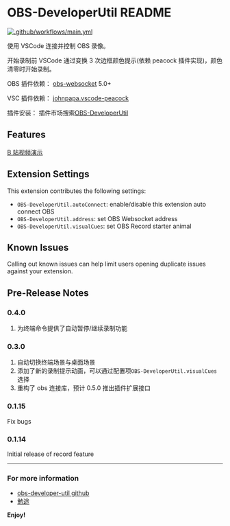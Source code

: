 # OBS-DeveloperUtil README

[![.github/workflows/main.yml](https://github.com/GoooIce/obs-developer-util/actions/workflows/main.yml/badge.svg)](https://github.com/GoooIce/obs-developer-util/actions/workflows/main.yml)

使用 VSCode 连接并控制 OBS 录像。

开始录制前 VSCode 通过变换 3 次边框颜色提示(依赖 peacock 插件实现)，颜色清零时开始录制。

OBS 插件依赖：
[obs-websocket](https://github.com/obsproject/obs-websocket) 5.0+

VSC 插件依赖：
[johnpapa.vscode-peacock](https://marketplace.visualstudio.com/items?itemName=johnpapa.vscode-peacock)

插件安装：
插件市场搜索[OBS-DeveloperUtil](https://marketplace.visualstudio.com/items?itemName=GoooIce.obs-developer-util)

## Features

[B 站视频演示](https://www.bilibili.com/video/bv1eB4y167Uq)

## Extension Settings

This extension contributes the following settings:

- `OBS-DeveloperUtil.autoConnect`: enable/disable this extension auto connect OBS
- `OBS-DeveloperUtil.address`: set OBS Websocket address
- `OBS-DeveloperUtil.visualCues`: set OBS Record starter animal

## Known Issues

Calling out known issues can help limit users opening duplicate issues against your extension.

## Pre-Release Notes

### 0.4.0

1. 为终端命令提供了自动暂停/继续录制功能

### 0.3.0

1. 自动切换终端场景与桌面场景
2. 添加了新的录制提示动画，可以通过配置项`OBS-DeveloperUtil.visualCues`选择
3. 重构了 obs 连接库，预计 0.5.0 推出插件扩展接口

### 0.1.15

Fix bugs

### 0.1.14

Initial release of record feature

---

### For more information

- [obs-developer-util github](https://github.com/GoooIce/obs-developer-util.git)
- [勉途](https://miantu.net/)

**Enjoy!**

